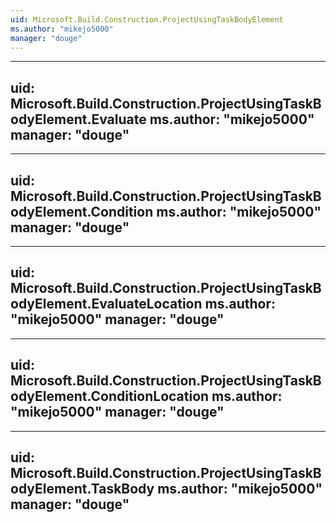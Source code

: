 ```yaml
---
uid: Microsoft.Build.Construction.ProjectUsingTaskBodyElement
ms.author: "mikejo5000"
manager: "douge"
---
```


---
uid: Microsoft.Build.Construction.ProjectUsingTaskBodyElement.Evaluate
ms.author: "mikejo5000"
manager: "douge"
---

---
uid: Microsoft.Build.Construction.ProjectUsingTaskBodyElement.Condition
ms.author: "mikejo5000"
manager: "douge"
---

---
uid: Microsoft.Build.Construction.ProjectUsingTaskBodyElement.EvaluateLocation
ms.author: "mikejo5000"
manager: "douge"
---

---
uid: Microsoft.Build.Construction.ProjectUsingTaskBodyElement.ConditionLocation
ms.author: "mikejo5000"
manager: "douge"
---

---
uid: Microsoft.Build.Construction.ProjectUsingTaskBodyElement.TaskBody
ms.author: "mikejo5000"
manager: "douge"
---
